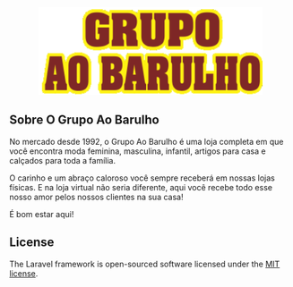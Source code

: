 <p align="center"><a href="https://laravel.com" target="_blank"><img src=public/img/logoaob.webp width="400"></a></p>


## Sobre O Grupo Ao Barulho

No mercado desde 1992, o Grupo Ao Barulho é uma loja completa em que você encontra moda feminina, masculina, infantil, artigos para casa e calçados para toda a família.

O carinho e um abraço caloroso você sempre receberá em nossas lojas físicas. E na loja virtual não seria diferente, aqui você recebe todo esse nosso amor pelos nossos clientes na sua casa!

É bom estar aqui!


## License

The Laravel framework is open-sourced software licensed under the [MIT license](https://opensource.org/licenses/MIT).
